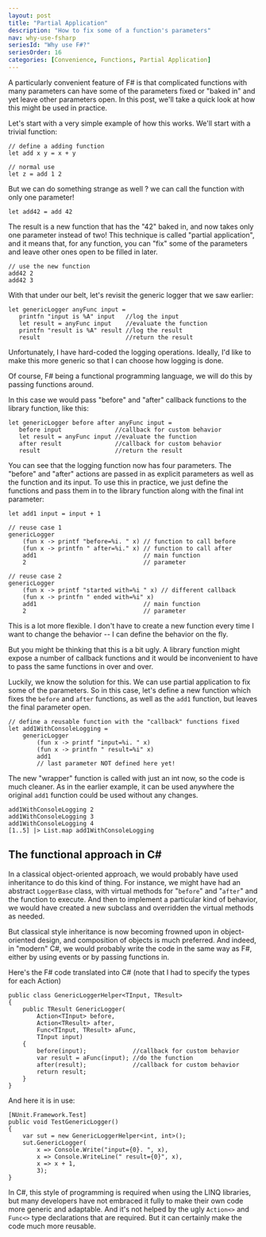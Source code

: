 ```yaml
---
layout: post
title: "Partial Application"
description: "How to fix some of a function's parameters"
nav: why-use-fsharp
seriesId: "Why use F#?"
seriesOrder: 16
categories: [Convenience, Functions, Partial Application]
---
```


A particularly convenient feature of F# is that complicated functions with many parameters can have some of the parameters fixed or "baked in" and yet leave other parameters open.  In this post, we'll take a quick look at how this might be used in practice.

Let's start with a very simple example of how this works. We'll start with a trivial function:

```
// define a adding function
let add x y = x + y

// normal use 
let z = add 1 2
```

But we can do something strange as well ? we can call the function with only one parameter!

```
let add42 = add 42
```

The result is a new function that has the "42" baked in, and now takes only one parameter instead of two!  This technique is called "partial application", and it means that, for any function, you can "fix" some of the parameters and leave other ones open to be filled in later.

```
// use the new function
add42 2
add42 3
```

With that under our belt, let's revisit the generic logger that we saw earlier:

```
let genericLogger anyFunc input = 
   printfn "input is %A" input   //log the input
   let result = anyFunc input    //evaluate the function
   printfn "result is %A" result //log the result
   result                        //return the result
```

Unfortunately, I have hard-coded the logging operations.  Ideally, I'd like to make this more generic so that I can choose how logging is done. 

Of course, F# being a functional programming language, we will do this by passing functions around. 

In this case we would pass "before" and "after" callback functions to the library function, like this:

```
let genericLogger before after anyFunc input = 
   before input               //callback for custom behavior
   let result = anyFunc input //evaluate the function
   after result               //callback for custom behavior
   result                     //return the result
```

You can see that the logging function now has four parameters. The "before" and "after" actions are passed in as explicit parameters as well as the function and its input. To use this in practice, we just define the functions and pass them in to the library function along with the final int parameter:

```
let add1 input = input + 1

// reuse case 1
genericLogger 
    (fun x -> printf "before=%i. " x) // function to call before 
    (fun x -> printfn " after=%i." x) // function to call after
    add1                              // main function
    2                                 // parameter 

// reuse case 2
genericLogger
    (fun x -> printf "started with=%i " x) // different callback 
    (fun x -> printfn " ended with=%i" x) 
    add1                              // main function
    2                                 // parameter 
```

This is a lot more flexible. I don't have to create a new function every time I want to change the behavior -- I can define the behavior on the fly. 

But you might be thinking that this is a bit ugly. A library function might expose a number of callback functions and it would be inconvenient to have to pass the same functions in over and over.

Luckily, we know the solution for this. We can use partial application to fix some of the parameters. So in this case, let's define a new function which fixes the `before` and `after` functions, as well as the `add1` function, but leaves the final parameter open.

```
// define a reusable function with the "callback" functions fixed
let add1WithConsoleLogging = 
    genericLogger
        (fun x -> printf "input=%i. " x) 
        (fun x -> printfn " result=%i" x)
        add1
        // last parameter NOT defined here yet!
```

The new "wrapper" function is called with just an int now, so the code is much cleaner. As in the earlier example, it can be used anywhere the original `add1` function could be used without any changes.

```
add1WithConsoleLogging 2
add1WithConsoleLogging 3
add1WithConsoleLogging 4
[1..5] |> List.map add1WithConsoleLogging 
```

## The functional approach in C# ##

In a classical object-oriented approach, we would probably have used inheritance to do this kind of thing. For instance, we might have had an abstract `LoggerBase` class, with virtual methods for "`before`" and "`after`" and the function to execute.  And then to implement a particular kind of behavior, we would have created a new subclass and overridden the virtual methods as needed.

But classical style inheritance is now becoming frowned upon in object-oriented design, and composition of objects is much preferred. And indeed, in "modern" C#, we would probably write the code in the same way as F#, either by using events or by passing functions in.

Here's the F# code translated into C# (note that I had to specify the types for each Action)

```
public class GenericLoggerHelper<TInput, TResult>
{
    public TResult GenericLogger(
        Action<TInput> before,
        Action<TResult> after,
        Func<TInput, TResult> aFunc,
        TInput input)
    {
        before(input);             //callback for custom behavior
        var result = aFunc(input); //do the function
        after(result);             //callback for custom behavior
        return result;
    }
}
```

And here it is in use:

```
[NUnit.Framework.Test]
public void TestGenericLogger()
{
    var sut = new GenericLoggerHelper<int, int>();
    sut.GenericLogger(
        x => Console.Write("input={0}. ", x),
        x => Console.WriteLine(" result={0}", x),
        x => x + 1,
        3);
}
```

In C#, this style of programming is required when using the LINQ libraries, but many developers have not embraced it fully to make their own code more generic and adaptable. And it's not helped by the ugly `Action<>` and `Func<>` type declarations that are required. But it can certainly make the code much more reusable. 
